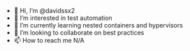 - 👋 Hi, I’m @davidssx2
- 👀 I’m interested in test automation
- 🌱 I’m currently learning nested containers and hypervisors
- 💞️ I’m looking to collaborate on best practices
- 📫 How to reach me N/A

<!---
davidssx2/davidssx2 is a ✨ special ✨ repository because its `README.md` (this file) appears on your GitHub profile.
You can click the Preview link to take a look at your changes.
--->
